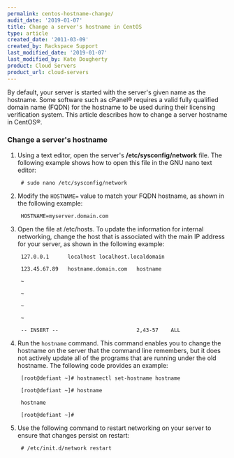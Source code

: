 ```yaml
---
permalink: centos-hostname-change/
audit_date: '2019-01-07'
title: Change a server's hostname in CentOS
type: article
created_date: '2011-03-09'
created_by: Rackspace Support
last_modified_date: '2019-01-07'
last_modified_by: Kate Dougherty
product: Cloud Servers
product_url: cloud-servers
---
```


By default, your server is started with the server's given name as the
hostname. Some software such as cPanel&reg; requires a valid fully
qualified domain name (FQDN) for the hostname to be used during their
licensing verification system. This article describes how to change a
server hostname in CentOS&reg;.

### Change a server's hostname

1.  Using a text editor, open the server's **/etc/sysconfig/network** file.
    The following example shows how to open this file in the GNU nano text
    editor:

         # sudo nano /etc/sysconfig/network

2.  Modify the `HOSTNAME=` value to match your FQDN hostname,
    as shown in the following example:

         HOSTNAME=myserver.domain.com

3.  Open the file at /etc/hosts. To update the information for internal
    networking, change the host that is associated with the main IP address
    for your server, as shown in the following example:

         127.0.0.1      localhost localhost.localdomain

         123.45.67.89   hostname.domain.com   hostname

         ~

         ~

         ~

         ~

         -- INSERT --                         2,43-57    ALL

4.  Run the `hostname` command. This command enables you to change the
    hostname on the server that the command line remembers, but it does
    not actively update all of the programs that are running under the
    old hostname. The following code provides an example:

         [root@defiant ~]# hostnamectl set-hostname hostname

         [root@defiant ~]# hostname

         hostname

         [root@defiant ~]#

5.  Use the following command to restart networking on your server to ensure
    that changes persist on restart:

         # /etc/init.d/network restart

<script type="application/ld+json">
 {
 "@context": "http://schema.org/",
 "@type": "HowTo",
     "name":"Change a server's hostname in CentOS",
 	  "description": "This article describes how to change a server hostname in CentOS.",
 	  "step": [
 	   	{
 	   	"@type": "HowToSection",
 	   	"name": "Change a server's hostname",
 	       "position": "1",
          "itemListElement": [
   	     		{
   	          "@type": "HowToStep",
   	          "position": "1",
   	     		  "text": "Using a text editor, open the server’s /etc/sysconfig/network file."
   	     		},{
   	          "@type": "HowToStep",
   	          "position": "2",
   	          "text": "Modify the HOSTNAME= value to match your FQDN hostname."
   	     		},{
   	          "@type": "HowToStep",
   	          "position": "3",
   	          "text": "Open the file at /etc/hosts. To update the information for internal networking, change the host that is associated with the main IP address for your server."
   	          }]
	    }]}
	</script>

